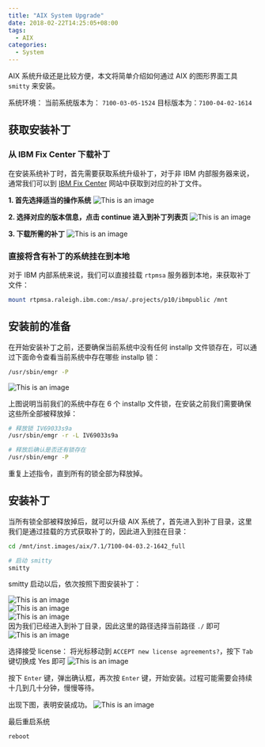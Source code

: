 ```yaml
---
title: "AIX System Upgrade"
date: 2018-02-22T14:25:05+08:00
tags:
  - AIX
categories:
  - System
---
```


AIX 系统升级还是比较方便，本文将简单介绍如何通过 AIX 的图形界面工具 `smitty` 来安装。
</br>

系统环境：
当前系统版本为： `7100-03-05-1524`
目标版本为：`7100-04-02-1614`

## 获取安装补丁
### 从 IBM Fix Center 下载补丁
在安装系统补丁时，首先需要获取系统升级补丁，对于非 IBM 内部服务器来说，通常我们可以到 [IBM Fix Center](http://www-933.ibm.com/support/fixcentral/main/System+p/AIX) 网站中获取到对应的补丁文件。
</br>

<!-- more -->

**1. 首先选择适当的操作系统**
![This is an image](/img/devops/download-aix-patch-1.png)

**2. 选择对应的版本信息，点击 continue 进入到补丁列表页**
![This is an image](/img/devops/download-aix-patch-2.png)

**3. 下载所需的补丁**
![This is an image](/img/devops/download-aix-patch-3.png)
</br>

### 直接将含有补丁的系统挂在到本地
对于 IBM 内部系统来说，我们可以直接挂载 `rtpmsa` 服务器到本地，来获取补丁文件：

``` sh
mount rtpmsa.raleigh.ibm.com:/msa/.projects/p10/ibmpublic /mnt
```

## 安装前的准备
在开始安装补丁之前，还要确保当前系统中没有任何 installp 文件锁存在，可以通过下面命令查看当前系统中存在哪些 installp 锁：

``` sh
/usr/sbin/emgr -P
```

![This is an image](/img/devops/aix-installp-locks.png)
</br>

上图说明当前我们的系统中存在 6 个 installp 文件锁，在安装之前我们需要确保这些所全部被释放掉：

``` sh
# 释放锁 IV69033s9a
/usr/sbin/emgr -r -L IV69033s9a

# 释放后确认是否还有锁存在
/usr/sbin/emgr -P
```

重复上述指令，直到所有的锁全部为释放掉。

## 安装补丁
当所有锁全部被释放掉后，就可以升级 AIX 系统了，首先进入到补丁目录，这里我们是通过挂载的方式获取补丁的，因此进入到挂在目录：
``` sh
cd /mnt/inst.images/aix/7.1/7100-04-03.2-1642_full

# 启动 smitty
smitty
```

smitty 启动以后，依次按照下图安装补丁：

![This is an image](/img/devops/aix-upgrade-step-1.png)
</br>
![This is an image](/img/devops/aix-upgrade-step-2.png)
</br>
![This is an image](/img/devops/aix-upgrade-step-3.png)
</br>
因为我们已经进入到补丁目录，因此这里的路径选择当前路径 `./` 即可
![This is an image](/img/devops/aix-upgrade-step-4.png)
</br>

选择接受 license：
将光标移动到 `ACCEPT new license agreements?`，按下 `Tab` 键切换成 Yes 即可
![This is an image](/img/devops/aix-upgrade-step-5.png)
</br>

按下 `Enter` 键，弹出确认框，再次按 `Enter` 键，开始安装。过程可能需要会持续十几到几十分钟，慢慢等待。
</br>

出现下图，表明安装成功。
![This is an image](/img/devops/aix-upgrade-step-6.png)
</br>

最后重启系统
``` sh
reboot
```
